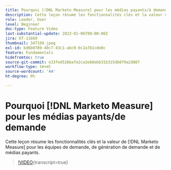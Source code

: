 ```yaml
---
title: Pourquoi [!DNL Marketo Measure] pour les médias payants/à demande
description: Cette leçon résume les fonctionnalités clés et la valeur de [!DNL Marketo Measure] pour les équipes de demande de géants et de médias payants.
role: Leader, User
level: Beginner
doc-type: Feature Video
last-substantial-update: 2023-01-06T00:00:00Z
jira: KT-11669
thumbnail: 347169.jpeg
exl-id: bd6b0789-40c7-43c1-abc0-0c2a7b1cde8c
feature: Fundamentals
hidefromtoc: true
source-git-commit: e33fed526bafe2ca3eb8ebb31b315db079a2d887
workflow-type: tm+mt
source-wordcount: '44'
ht-degree: 0%

---
```


# Pourquoi [!DNL Marketo Measure] pour les médias payants/de demande

Cette leçon résume les fonctionnalités clés et la valeur de [!DNL Marketo Measure] pour les équipes de demande, de génération de demande et de médias payants.

>[!VIDEO](https://video.tv.adobe.com/v/3422248/?learn=on&captions=fre_fr){transcript=true}
